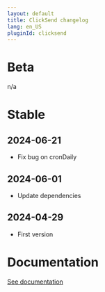 ```yaml
---
layout: default
title: ClickSend changelog 
lang: en_US
pluginId: clicksend
---
```


# Beta

n/a

# Stable

## 2024-06-21

- Fix bug on cronDaily

## 2024-06-01

- Update dependencies

## 2024-04-29

- First version

# Documentation

[See documentation]({{site.baseurl}}/{{page.pluginId}}/{{page.lang}})
